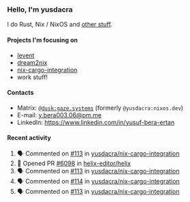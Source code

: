 ### Hello, I'm yusdacra

I do Rust, Nix / NixOS and [other stuff](https://gaze.systems/).

#### Projects I'm focusing on

- [levent](https://github.com/yusdacra/levent)
- [dream2nix](https://github.com/nix-community/dream2nix)
- [nix-cargo-integration](https://github.com/yusdacra/nix-cargo-integration)
- work stuff!

#### Contacts

- Matrix: [`@dusk:gaze.systems`](https://matrix.to/#/@dusk:gaze.systems) (formerly `@yusdacra:nixos.dev`)
- E-mail: y.bera003.06@pm.me
- LinkedIn: https://www.linkedin.com/in/yusuf-bera-ertan

#### Recent activity

<!--START_SECTION:activity-->
1. 🗣 Commented on [#113](https://github.com/yusdacra/nix-cargo-integration/issues/113) in [yusdacra/nix-cargo-integration](https://github.com/yusdacra/nix-cargo-integration)
2. 💪 Opened PR [#6098](https://github.com/helix-editor/helix/pull/6098) in [helix-editor/helix](https://github.com/helix-editor/helix)
3. 🗣 Commented on [#113](https://github.com/yusdacra/nix-cargo-integration/issues/113) in [yusdacra/nix-cargo-integration](https://github.com/yusdacra/nix-cargo-integration)
4. 🗣 Commented on [#114](https://github.com/yusdacra/nix-cargo-integration/issues/114) in [yusdacra/nix-cargo-integration](https://github.com/yusdacra/nix-cargo-integration)
5. 🗣 Commented on [#113](https://github.com/yusdacra/nix-cargo-integration/issues/113) in [yusdacra/nix-cargo-integration](https://github.com/yusdacra/nix-cargo-integration)
<!--END_SECTION:activity-->
